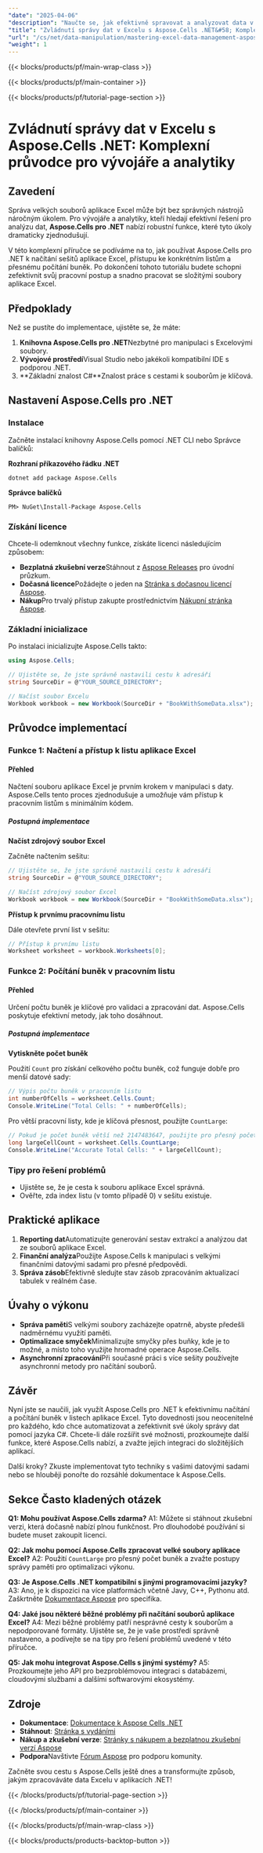 ```yaml
---
"date": "2025-04-06"
"description": "Naučte se, jak efektivně spravovat a analyzovat data v Excelu pomocí Aspose.Cells pro .NET. Tato příručka se zabývá načítáním sešitů, přístupem k pracovním listům a počítáním buněk."
"title": "Zvládnutí správy dat v Excelu s Aspose.Cells .NET&#58; Komplexní průvodce pro vývojáře a analytiky"
"url": "/cs/net/data-manipulation/mastering-excel-data-management-aspose-cells-net/"
"weight": 1
---
```


{{< blocks/products/pf/main-wrap-class >}}

{{< blocks/products/pf/main-container >}}

{{< blocks/products/pf/tutorial-page-section >}}


# Zvládnutí správy dat v Excelu s Aspose.Cells .NET: Komplexní průvodce pro vývojáře a analytiky

## Zavedení

Správa velkých souborů aplikace Excel může být bez správných nástrojů náročným úkolem. Pro vývojáře a analytiky, kteří hledají efektivní řešení pro analýzu dat, **Aspose.Cells pro .NET** nabízí robustní funkce, které tyto úkoly dramaticky zjednodušují.

V této komplexní příručce se podíváme na to, jak používat Aspose.Cells pro .NET k načítání sešitů aplikace Excel, přístupu ke konkrétním listům a přesnému počítání buněk. Po dokončení tohoto tutoriálu budete schopni zefektivnit svůj pracovní postup a snadno pracovat se složitými soubory aplikace Excel.

## Předpoklady

Než se pustíte do implementace, ujistěte se, že máte:
1. **Knihovna Aspose.Cells pro .NET**Nezbytné pro manipulaci s Excelovými soubory.
2. **Vývojové prostředí**Visual Studio nebo jakékoli kompatibilní IDE s podporou .NET.
3. **Základní znalost C#**Znalost práce s cestami k souborům je klíčová.

## Nastavení Aspose.Cells pro .NET

### Instalace

Začněte instalací knihovny Aspose.Cells pomocí .NET CLI nebo Správce balíčků:

**Rozhraní příkazového řádku .NET**
```shell
dotnet add package Aspose.Cells
```

**Správce balíčků**
```shell
PM> NuGet\Install-Package Aspose.Cells
```

### Získání licence

Chcete-li odemknout všechny funkce, získáte licenci následujícím způsobem:
- **Bezplatná zkušební verze**Stáhnout z [Aspose Releases](https://releases.aspose.com/cells/net/) pro úvodní průzkum.
- **Dočasná licence**Požádejte o jeden na [Stránka s dočasnou licencí Aspose](https://purchase.aspose.com/temporary-license/).
- **Nákup**Pro trvalý přístup zakupte prostřednictvím [Nákupní stránka Aspose](https://purchase.aspose.com/buy).

### Základní inicializace

Po instalaci inicializujte Aspose.Cells takto:

```csharp
using Aspose.Cells;

// Ujistěte se, že jste správně nastavili cestu k adresáři
string SourceDir = @"YOUR_SOURCE_DIRECTORY";

// Načíst soubor Excelu
Workbook workbook = new Workbook(SourceDir + "BookWithSomeData.xlsx");
```

## Průvodce implementací

### Funkce 1: Načtení a přístup k listu aplikace Excel

#### Přehled
Načtení souboru aplikace Excel je prvním krokem v manipulaci s daty. Aspose.Cells tento proces zjednodušuje a umožňuje vám přístup k pracovním listům s minimálním kódem.

##### Postupná implementace
**Načíst zdrojový soubor Excel**

Začněte načtením sešitu:

```csharp
// Ujistěte se, že jste správně nastavili cestu k adresáři
string SourceDir = @"YOUR_SOURCE_DIRECTORY";

// Načíst zdrojový soubor Excel
Workbook workbook = new Workbook(SourceDir + "BookWithSomeData.xlsx");
```
**Přístup k prvnímu pracovnímu listu**

Dále otevřete první list v sešitu:

```csharp
// Přístup k prvnímu listu
Worksheet worksheet = workbook.Worksheets[0];
```
### Funkce 2: Počítání buněk v pracovním listu

#### Přehled
Určení počtu buněk je klíčové pro validaci a zpracování dat. Aspose.Cells poskytuje efektivní metody, jak toho dosáhnout.

##### Postupná implementace
**Vytiskněte počet buněk**

Použití `Count` pro získání celkového počtu buněk, což funguje dobře pro menší datové sady:

```csharp
// Výpis počtu buněk v pracovním listu
int numberOfCells = worksheet.Cells.Count;
Console.WriteLine("Total Cells: " + numberOfCells);
```
Pro větší pracovní listy, kde je klíčová přesnost, použijte `CountLarge`:

```csharp
// Pokud je počet buněk větší než 2147483647, použijte pro přesný počet CountLarge.
long largeCellCount = worksheet.Cells.CountLarge;
Console.WriteLine("Accurate Total Cells: " + largeCellCount);
```
### Tipy pro řešení problémů
- Ujistěte se, že je cesta k souboru aplikace Excel správná.
- Ověřte, zda index listu (v tomto případě 0) v sešitu existuje.

## Praktické aplikace
1. **Reporting dat**Automatizujte generování sestav extrakcí a analýzou dat ze souborů aplikace Excel.
2. **Finanční analýza**Použijte Aspose.Cells k manipulaci s velkými finančními datovými sadami pro přesné předpovědi.
3. **Správa zásob**Efektivně sledujte stav zásob zpracováním aktualizací tabulek v reálném čase.

## Úvahy o výkonu
- **Správa paměti**S velkými soubory zacházejte opatrně, abyste předešli nadměrnému využití paměti.
- **Optimalizace smyček**Minimalizujte smyčky přes buňky, kde je to možné, a místo toho využijte hromadné operace Aspose.Cells.
- **Asynchronní zpracování**Při současné práci s více sešity používejte asynchronní metody pro načítání souborů.

## Závěr
Nyní jste se naučili, jak využít Aspose.Cells pro .NET k efektivnímu načítání a počítání buněk v listech aplikace Excel. Tyto dovednosti jsou neocenitelné pro každého, kdo chce automatizovat a zefektivnit své úkoly správy dat pomocí jazyka C#. Chcete-li dále rozšířit své možnosti, prozkoumejte další funkce, které Aspose.Cells nabízí, a zvažte jejich integraci do složitějších aplikací.

Další kroky? Zkuste implementovat tyto techniky s vašimi datovými sadami nebo se hlouběji ponořte do rozsáhlé dokumentace k Aspose.Cells.

## Sekce Často kladených otázek
**Q1: Mohu používat Aspose.Cells zdarma?**
A1: Můžete si stáhnout zkušební verzi, která dočasně nabízí plnou funkčnost. Pro dlouhodobé používání si budete muset zakoupit licenci.

**Q2: Jak mohu pomocí Aspose.Cells zpracovat velké soubory aplikace Excel?**
A2: Použití `CountLarge` pro přesný počet buněk a zvažte postupy správy paměti pro optimalizaci výkonu.

**Q3: Je Aspose.Cells .NET kompatibilní s jinými programovacími jazyky?**
A3: Ano, je k dispozici na více platformách včetně Javy, C++, Pythonu atd. Zaškrtněte [Dokumentace Aspose](https://reference.aspose.com/cells/net/) pro specifika.

**Q4: Jaké jsou některé běžné problémy při načítání souborů aplikace Excel?**
A4: Mezi běžné problémy patří nesprávné cesty k souborům a nepodporované formáty. Ujistěte se, že je vaše prostředí správně nastaveno, a podívejte se na tipy pro řešení problémů uvedené v této příručce.

**Q5: Jak mohu integrovat Aspose.Cells s jinými systémy?**
A5: Prozkoumejte jeho API pro bezproblémovou integraci s databázemi, cloudovými službami a dalšími softwarovými ekosystémy.

## Zdroje
- **Dokumentace**: [Dokumentace k Aspose Cells .NET](https://reference.aspose.com/cells/net/)
- **Stáhnout**: [Stránka s vydáními](https://releases.aspose.com/cells/net/)
- **Nákup a zkušební verze**: [Stránky s nákupem a bezplatnou zkušební verzí Aspose](https://purchase.aspose.com/buy)
- **Podpora**Navštivte [Fórum Aspose](https://forum.aspose.com/c/cells/9) pro podporu komunity.

Začněte svou cestu s Aspose.Cells ještě dnes a transformujte způsob, jakým zpracováváte data Excelu v aplikacích .NET!

{{< /blocks/products/pf/tutorial-page-section >}}

{{< /blocks/products/pf/main-container >}}

{{< /blocks/products/pf/main-wrap-class >}}

{{< blocks/products/products-backtop-button >}}